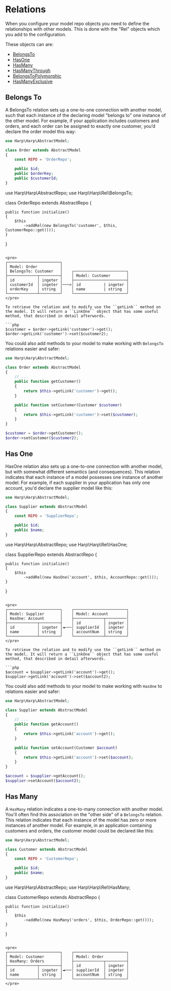 
# Relations

When you configure your model repo objects you need to define the relationships with other models. This is done with the "Rel" objects which you add to the configuration.

These objects can are:

- [BelongsTo](#belongs-to-rel)
- [HasOne](#has-one)
- [HasMany](#has-many)
- [HasManyThrough](#has-many-through)
- [BelongsToPolymorphic](#belongs-to-polymorphic)
- [HasManyExclusive](#has-many-exclusive)

## Belongs To

A BelongsTo relation sets up a one-to-one connection with another model, such that each instance of the declaring model "belongs to" one instance of the other model. For example, if your application includes customers and orders, and each order can be assigned to exactly one customer, you’d declare the order model this way:

```php
use Harp\Harp\AbstractModel;

class Order extends AbstractModel
{
    const REPO = 'OrderRepo';

    public $id;
    public $orderKey;
    public $customerId;
}
```

use Harp\Harp\AbstractRepo;
use Harp\Harp\Rel\BelongsTo;

class OrderRepo extends AbstractRepo {

    public function initialize()
    {
        $this
            ->addRel(new BelongsTo('customer', $this, CustomerRepo::get()));
    }
}
```

<pre>
┌───────────────────────┐
│ Model: Order          │
│ BelongsTo: Customer   │    ┌───────────────────────┐
├─────────────┬─────────┤    │ Model: Customer       │
│ id          │ ingeter │    ├───────────────────────┤
│ customerId  │ ingeter │───>│ id          | ingeter │
│ orderKey    │ string  │    │ name        | string  │
└─────────────┴─────────┘    └───────────────────────┘
</pre>

To retrieve the relation and to modify use the ``getLink`` method on the model. It will return a ``LinkOne`` object that has some useful method, that described in detail afterwords.

```php
$customer = $order->getLink('customer')->get();
$order->getLink('customer')->set($customer2);
```

You could also add methods to your model to make working with ``BelongsTo`` relations easier and safer:

```php
use Harp\Harp\AbstractModel;

class Order extends AbstractModel
{
    // ...
    public function getCustomer()
    {
        return $this->getLink('customer')->get();
    }

    public function setCustomer(Customer $customer)
    {
        return $this->getLink('customer')->set($customer);
    }
}

$customer = $order->getCustomer();
$order->setCustomer($customer2);
```

## Has One

HasOne relation also sets up a one-to-one connection with another model, but with somewhat different semantics (and consequences). This relation indicates that each instance of a model possesses one instance of another model. For example, if each supplier in your application has only one account, you'd declare the supplier model like this:

```php
use Harp\Harp\AbstractModel;

class Supplier extends AbstractModel
{
    const REPO = 'SupplierRepo';

    public $id;
    public $name;
}
```

use Harp\Harp\AbstractRepo;
use Harp\Harp\Rel\HasOne;

class SupplierRepo extends AbstractRepo {

    public function initialize()
    {
        $this
            ->addRel(new HasOne('account', $this, AccountRepo::get()));
    }
}
```

<pre>
┌───────────────────────┐    ┌───────────────────────┐
│ Model: Supplier       │    │ Model: Account        │
│ HasOne: Account       │    ├─────────────┬─────────│
├─────────────┬─────────┤    │ id          │ ingeter │
│ id          │ ingeter │◄───│ supplierId  │ ingeter │
│ name        │ string  │    │ accountNum  │ string  │
└─────────────┴─────────┘    └─────────────┴─────────┘
</pre>

To retrieve the relation and to modify use the ``getLink`` method on the model. It will return a ``LinkOne`` object that has some useful method, that described in detail afterwords.

```php
$account = $supplier->getLink('account')->get();
$supplier->getLink('account')->set($account2);
```

You could also add methods to your model to make working with ``HasOne`` to relations easier and safer:

```php
use Harp\Harp\AbstractModel;

class Supplier extends AbstractModel
{
    // ...
    public function getAccount()
    {
        return $this->getLink('account')->get();
    }

    public function setAccount(Customer $account)
    {
        return $this->getLink('account')->set($account);
    }
}

$account = $supplier->getAccount();
$supplier->setAccount($account2);
```

## Has Many

A ``HasMany`` relation indicates a one-to-many connection with another model. You'll often find this association on the "other side" of a ``BelongsTo`` relation. This relation indicates that each instance of the model has zero or more instances of another model. For example, in an application containing customers and orders, the customer model could be declared like this:

```php
use Harp\Harp\AbstractModel;

class Customer extends AbstractModel
{
    const REPO = 'CustomerRepo';

    public $id;
    public $name;
}
```

use Harp\Harp\AbstractRepo;
use Harp\Harp\Rel\HasMany;

class CustomerRepo extends AbstractRepo {

    public function initialize()
    {
        $this
            ->addRel(new HasMany('orders', $this, OrderRepo::get()));
    }
}
```

<pre>
┌───────────────────────┐    ┌───────────────────────┐
│ Model: Customer       │    │ Model: Order          │
│ HasMany: Orders       │    ├─────────────┬─────────┤
├─────────────┬─────────┤    │ id          │ ingeter │
│ id          │ ingeter │◄───│ supplierId  │ ingeter │
│ name        │ string  │    │ accountNum  │ string  │
└─────────────┴─────────┘    └─────────────┴─────────┘
</pre>
